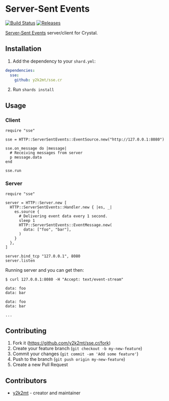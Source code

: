# Server-Sent Events

[![Build Status](https://travis-ci.org/y2k2mt/sse.cr.svg?branch=master)](https://travis-ci.org/y2k2mt/sse.cr)
[![Releases](https://img.shields.io/github/release/y2k2mt/sse.cr.svg?maxAge=360)](https://github.com/y2k2mt/sse.cr/releases)

[Server-Sent Events](https://www.w3.org/TR/2009/WD-eventsource-20090421/) server/client for Crystal.

## Installation

1. Add the dependency to your `shard.yml`:

```yaml
dependencies:
  sse:
    github: y2k2mt/sse.cr
```

2. Run `shards install`

## Usage

### Client

```crystal
require "sse"

sse = HTTP::ServerSentEvents::EventSource.new("http://127.0.0.1:8080")

sse.on_message do |message|
  # Receiving messages from server
  p message.data
end

sse.run
```

### Server

```crystal
require "sse"

server = HTTP::Server.new [
  HTTP::ServerSentEvents::Handler.new { |es, _|
    es.source {
      # Delivering event data every 1 second.
      sleep 1
      HTTP::ServerSentEvents::EventMessage.new(
        data: ["foo", "bar"],
      )
    }
  },
]

server.bind_tcp "127.0.0.1", 8080
server.listen
```

Running server and you can get then:

```
$ curl 127.0.0.1:8080 -H "Accept: text/event-stream"

data: foo
data: bar

data: foo
data: bar

...

```

## Contributing

1. Fork it (<https://github.com/y2k2mt/sse.cr/fork>)
2. Create your feature branch (`git checkout -b my-new-feature`)
3. Commit your changes (`git commit -am 'Add some feature'`)
4. Push to the branch (`git push origin my-new-feature`)
5. Create a new Pull Request

## Contributors

- [y2k2mt](https://github.com/y2k2mt) - creator and maintainer
